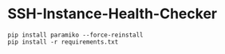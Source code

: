 # SSH-Instance-Health-Checker

```shell
pip install paramiko --force-reinstall
pip install -r requirements.txt
```
